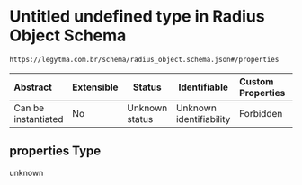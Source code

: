 # Untitled undefined type in Radius Object Schema

```txt
https://legytma.com.br/schema/radius_object.schema.json#/properties
```




| Abstract            | Extensible | Status         | Identifiable            | Custom Properties | Additional Properties | Access Restrictions | Defined In                                                                                |
| :------------------ | ---------- | -------------- | ----------------------- | :---------------- | --------------------- | ------------------- | ----------------------------------------------------------------------------------------- |
| Can be instantiated | No         | Unknown status | Unknown identifiability | Forbidden         | Allowed               | none                | [radius_object.schema.json\*](../schema/radius_object.schema.json "open original schema") |

## properties Type

unknown
